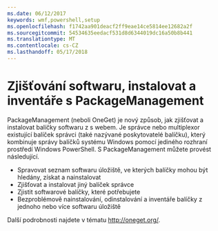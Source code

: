 ```yaml
---
ms.date: 06/12/2017
keywords: wmf,powershell,setup
ms.openlocfilehash: f1742aa901deacf2ff9eae14ce5814ee12682a2f
ms.sourcegitcommit: 54534635eedacf531d8d6344019dc16a50b8b441
ms.translationtype: MT
ms.contentlocale: cs-CZ
ms.lasthandoff: 05/17/2018
---
```

# <a name="software-discovery-install-and-inventory-with-packagemanagement"></a>Zjišťování softwaru, instalovat a inventáře s PackageManagement

PackageManagement (neboli OneGet) je nový způsob, jak zjišťovat a instalovat balíčky softwaru z s webem. Je správce nebo multiplexor existující balíček správci (také nazývané poskytovatelé balíčku), který kombinuje správy balíčků systému Windows pomocí jediného rozhraní prostředí Windows PowerShell. S PackageManagement můžete provést následující.

-   Spravovat seznam softwaru úložiště, ve kterých balíčky mohou být hledány, získat a nainstalovat
-   Zjišťovat a instalovat jiný balíček správce
-   Zjistit softwarové balíčky, které potřebujete
-   Bezproblémově nainstalování, odinstalování a inventáře balíčky z jednoho nebo více softwaru úložiště

Další podrobnosti najdete v tématu http://oneget.org/.
